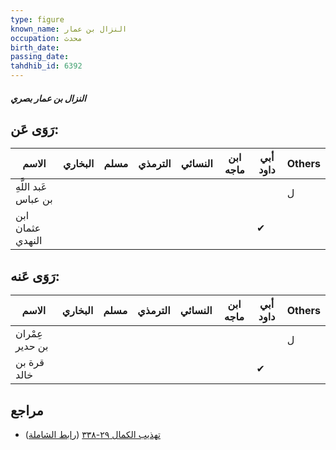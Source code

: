 ```yaml
---
type: figure
known_name: النزال بن عمار
occupation: محدث
birth_date:
passing_date:
tahdhib_id: 6392
---
```

##### النزال بن عمار بصري

## رَوَى عَن:
| الاسم                | البخاري | مسلم | الترمذي | النسائي | ابن ماجه | أبي داود | Others |
| -------------------- | ------- | ---- | ------- | ------- | -------- | -------- | ------ |
| عَبد اللَّهِ بن عباس |         |      |         |         |          |          | ل      |
| ابن عثمان النهدي     |         |      |         |         |          | ✔        |        |
## رَوَى عَنه:
| الاسم           | البخاري | مسلم | الترمذي | النسائي | ابن ماجه | أبي داود | Others |
| --------------- | ------- | ---- | ------- | ------- | -------- | -------- | ------ |
| عِمْران بن حدير |         |      |         |         |          |          | ل      |
| قرة بن خالد     |         |      |         |         |          | ✔        |        |
## مراجع
- [تهذيب الكمال ٢٩-٣٣٨](obsidian://open?vault=Tahdhib-al-Kamal&file=Figures/٦٣٩٢-النزال%20بن%20عمار%20بصري) ([رابط الشاملة](https://shamela.ws/book/3722/15909))